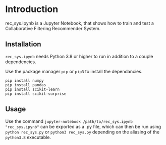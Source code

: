 # Introduction

rec_sys.ipynb is a Jupyter Notebook, that shows how to train and test a Collaborative Filtering Recommender System.

## Installation

`rec_sys.ipynb` needs Python 3.8 or higher to run in addition to a couple dependencies.

Use the package manager `pip` or `pip3` to install the dependancies.

```shell
pip install numpy
pip install pandas
pip install scikit-learn
pip install scikit-surprise
```

## Usage

Use the command `jupyter-notebook /path/to/rec_sys.ipynb`
`"rec_sys.ipynb"` can be exported as a .py file, which can then be run using `python rec_sys.py` or `python3 rec_sys.py` depending on the aliasing of the `python3.8` executable.